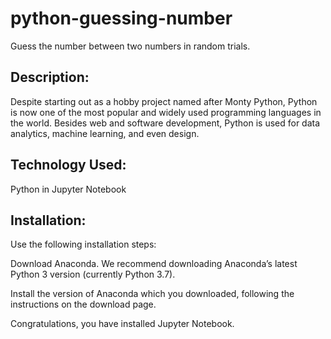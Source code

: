 # python-guessing-number
Guess the number between two numbers in random trials.

## Description:
Despite starting out as a hobby project named after Monty Python, Python is now one of the most popular and widely used programming languages in the world. Besides web and software development, Python is used for data analytics, machine learning, and even design.

## Technology Used:
Python in Jupyter Notebook

## Installation:

Use the following installation steps:

Download Anaconda. We recommend downloading Anaconda’s latest Python 3 version (currently Python 3.7).

Install the version of Anaconda which you downloaded, following the instructions on the download page.

Congratulations, you have installed Jupyter Notebook.
